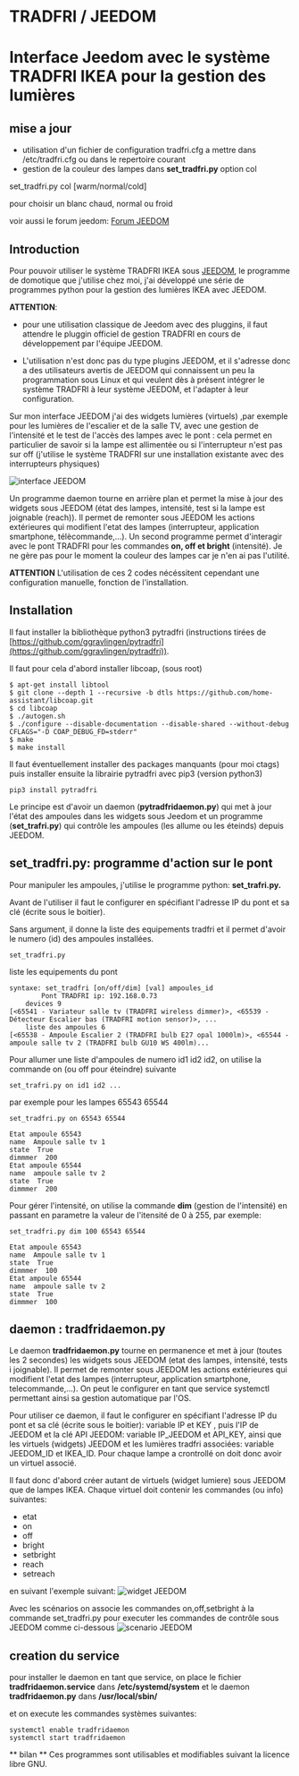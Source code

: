 # TRADFRI / JEEDOM

# Interface Jeedom avec le système TRADFRI IKEA pour la gestion des lumières

## mise a jour ##
 - utilisation d'un fichier de configuration tradfri.cfg a mettre dans /etc/tradfri.cfg ou dans le repertoire courant
 - gestion de la couleur des lampes dans **set_tradfri.py** option col

set_tradfri.py col [warm/normal/cold]

pour choisir un blanc chaud, normal ou froid

voir aussi le forum jeedom:
[Forum JEEDOM](https://www.jeedom.com/forum/viewtopic.php?f=31&t=26632)

## Introduction
Pour pouvoir utiliser le système TRADFRI IKEA sous [JEEDOM](https://www.jeedom.com), le programme de domotique que j'utilise chez moi, j'ai développé une série de programmes python pour la gestion des lumières IKEA avec JEEDOM.

**ATTENTION**: 
* pour une utilisation classique de Jeedom avec des pluggins, il faut attendre le pluggin officiel de gestion TRADFRI en cours de développement par l'équipe JEEDOM.

* L'utilisation n'est donc pas du type plugins JEEDOM, et il s'adresse donc a des utilisateurs avertis de JEEDOM qui connaissent un peu la programmation sous Linux et qui veulent dès à présent intégrer le système TRADFRI à leur système JEEDOM, et l'adapter à leur configuration.

Sur mon interface JEEDOM j'ai des widgets lumières (virtuels) ,par exemple pour les lumières de l'escalier et de la salle TV, avec une gestion de l'intensité et le test de l'accès des lampes avec le pont : cela permet en particulier de savoir si la lampe est allimentée ou si l'interrupteur n'est pas sur off (j'utilise le système TRADFRI sur une installation existante avec des interrupteurs physiques)

![interface JEEDOM](https://github.com/mbuffat/Tradfri-JEEDOM/blob/master/tradfri.png)

Un programme daemon tourne en arrière plan et permet la mise à jour des widgets sous JEEDOM (état des lampes, intensité, test si la lampe est joignable (reach)). Il permet de remonter sous JEEDOM les actions extérieures qui modifient l'etat des lampes (interrupteur, application smartphone, télècommande,...).
Un second programme permet d'interagir avec le pont TRADFRI pour les commandes **on, off et bright** (intensité). Je ne gère pas pour le moment la couleur des lampes car je n'en ai pas l'utilité.

**ATTENTION** L'utilisation de ces 2 codes nécéssitent cependant une configuration manuelle, fonction de l'installation.

## Installation
Il faut installer la bibliothèque python3 pytradfri (instructions tirées de [https://github.com/ggravlingen/pytradfri](https://github.com/ggravlingen/pytradfri)).

 Il faut pour cela d'abord installer libcoap, (sous root) 
```
$ apt-get install libtool
$ git clone --depth 1 --recursive -b dtls https://github.com/home-assistant/libcoap.git
$ cd libcoap
$ ./autogen.sh
$ ./configure --disable-documentation --disable-shared --without-debug CFLAGS="-D COAP_DEBUG_FD=stderr"
$ make
$ make install
```

Il faut éventuellement installer des packages manquants (pour moi ctags)
puis installer ensuite la librairie pytradfri avec pip3 (version python3) 

```
pip3 install pytradfri
```
Le principe est d'avoir un daemon (**pytradfridaemon.py**) qui met à jour l'état des ampoules dans les widgets sous Jeedom et un programme (**set_trafri.py**) qui contrôle les ampoules (les allume ou les éteinds) depuis JEEDOM.

## set_tradfri.py: programme d'action sur le pont
Pour manipuler les ampoules, j'utilise le programme python: **set_trafri.py.**

Avant de l'utiliser il faut le configurer en spécifiant l'adresse IP du pont et sa clé (écrite sous le boitier). 

Sans argument, il donne la liste des equipements tradfri et il permet d'avoir le numero (id) des ampoules installées.
```
set_tradfri.py
```
liste les equipements du pont
```
syntaxe: set_tradfri [on/off/dim] [val] ampoules_id
        Pont TRADFRI ip: 192.168.0.73
    devices 9
[<65541 - Variateur salle tv (TRADFRI wireless dimmer)>, <65539 - Détecteur Escalier bas (TRADFRI motion sensor)>, ...
    liste des ampoules 6
[<65538 - Ampoule Escalier 2 (TRADFRI bulb E27 opal 1000lm)>, <65544 - ampoule salle tv 2 (TRADFRI bulb GU10 WS 400lm)...
```

Pour allumer une liste d'ampoules de numero id1 id2 id2, on utilise la commande on (ou off pour éteindre) suivante
```
set_trafri.py on id1 id2 ...
```
par exemple pour les lampes 65543 65544
```
set_tradfri.py on 65543 65544

Etat ampoule 65543
name  Ampoule salle tv 1
state  True
dimmmer  200
Etat ampoule 65544
name  ampoule salle tv 2
state  True
dimmmer  200
```
Pour gérer l'intensité, on utilise la commande **dim** (gestion de l'intensité) en passant en parametre la valeur de l'itensité de 0 à 255, par exemple:
```
set_tradfri.py dim 100 65543 65544 

Etat ampoule 65543
name  Ampoule salle tv 1
state  True
dimmmer  100
Etat ampoule 65544
name  ampoule salle tv 2
state  True
dimmmer  100
```

## daemon : tradfridaemon.py

Le daemon **tradfridaemon.py** tourne en permanence et met à jour (toutes les 2 secondes) les widgets sous JEEDOM (etat des lampes, intensité, tests i joignable).
Il permet de remonter sous JEEDOM les actions extérieures qui modifient l'etat des lampes (interrupteur, application smartphone, telecommande,...).
On peut le configurer en tant que service systemctl permettant ainsi sa gestion automatique par l'OS.

Pour utiliser ce daemon, il faut le configurer en spécifiant l'adresse IP du pont et sa clé (écrite sous le boitier): variable IP et KEY , puis l'IP de JEEDOM et la clé API JEEDOM: variable IP_JEEDOM et API_KEY, ainsi que les virtuels (widgets) JEEDOM et les lumières tradfri associées: variable JEEDOM_ID et IKEA_ID. Pour chaque lampe a crontrollé on doit donc avoir un virtuel associé.

Il faut donc d'abord créer autant de virtuels (widget lumiere) sous JEEDOM que de lampes IKEA. Chaque virtuel doit contenir les commandes (ou info) suivantes:

- etat
- on 
- off
- bright
- setbright
- reach
- setreach

en suivant l'exemple suivant:
![widget JEEDOM](https://github.com/mbuffat/Tradfri-JEEDOM/blob/master/jeedom.png)

Avec les scénarios on associe les commandes on,off,setbright à la commande set_tradfri.py pour executer les commandes de contrôle sous JEEDOM comme ci-dessous
![scenario JEEDOM](https://github.com/mbuffat/Tradfri-JEEDOM/blob/master/scenario.png)

## creation du service
pour installer le daemon en tant que service, on place le fichier **tradfridaemon.service** dans **/etc/systemd/system**
et le daemon **tradfridaemon.py** dans **/usr/local/sbin/**

et on execute les commandes systèmes suivantes:
```
systemctl enable tradfridaemon
systemctl start tradfridaemon
```

** bilan **
Ces programmes sont utilisables et modifiables suivant la licence libre GNU.
